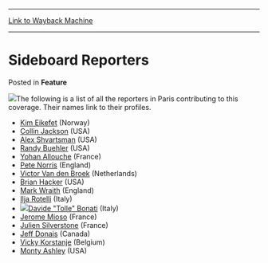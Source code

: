 
---
[Link to Wayback Machine](https://web.archive.org/web/20171029191909/https://magic.wizards.com/en/articles/archive/feature/sideboard-reporters-2000-01-01)

[_metadata_:wayback_url]:- "https://magic.wizards.com/en/articles/archive/feature/sideboard-reporters-2000-01-01"
[_metadata_:wayback_raw_url]:- "https://web.archive.org/web/20171029191909id_/https://magic.wizards.com/en/articles/archive/feature/sideboard-reporters-2000-01-01"
[_metadata_:wayback_capture_timestamp]:- "2017-10-29 19:19:09+00:00"
[_metadata_:publish_date]:- "2000-01-01"
[_metadata_:description]:- "The following is a list of all the reporters in Paris contributing to this coverage. Their names link to their profiles."
[_metadata_:generator]:- "Drupal 7 (http://drupal.org)"
---


Sideboard Reporters
===================



 Posted in **Feature**












![](https://media.magic.wizards.com/image_legacy_migration/sideboard/EURO00/Images/291.JPG)The following is a list of all the reporters in Paris contributing to this coverage. Their names link to their profiles.


* [Kim Eikefet](http://archive.wizards.com/sideboard/eventarticle.asp?event=EURO00&name=860profwriters#eikefet) (Norway)
* [Collin Jackson](http://archive.wizards.com/sideboard/eventarticle.asp?event=EURO00&name=860profwriters#jackson) (USA)
* [Alex Shvartsman](http://archive.wizards.com/sideboard/eventarticle.asp?event=EURO00&name=860profwriters#shvartsman) (USA)
* [Randy Buehler](http://archive.wizards.com/sideboard/eventarticle.asp?event=EURO00&name=860profwriters#buehler) (USA)
* [Yohan Allouche](http://archive.wizards.com/sideboard/eventarticle.asp?event=EURO00&name=860profwriters#allouche) (France)
* [Pete Norris](http://archive.wizards.com/sideboard/eventarticle.asp?event=EURO00&name=860profwriters#norris) (England)
* [Victor Van den Broek](http://archive.wizards.com/sideboard/eventarticle.asp?event=EURO00&name=860profwriters#broeck) (Netherlands)
* [Brian Hacker](http://archive.wizards.com/sideboard/eventarticle.asp?event=EURO00&name=860profwriters#hacker) (USA)
* [Mark Wraith](http://archive.wizards.com/sideboard/eventarticle.asp?event=EURO00&name=860profwriters#wraith) (England)
* [Ilja Rotelli](http://archive.wizards.com/sideboard/eventarticle.asp?event=EURO00&name=860profwriters#rotelli) (Italy)
* ![](https://media.magic.wizards.com/image_legacy_migration/sideboard/EURO00/Images/292.JPG)[Davide "Tolle" Bonati](http://archive.wizards.com/sideboard/eventarticle.asp?event=EURO00&name=860profwriters#bonati) (Italy)
* [Jerome Mioso](http://archive.wizards.com/sideboard/eventarticle.asp?event=EURO00&name=860profwriters#mioso) (France)
* [Julien Silverstone](http://archive.wizards.com/sideboard/eventarticle.asp?event=EURO00&name=860profwriters#silverstone) (France)
* [Jeff Donais](http://archive.wizards.com/sideboard/eventarticle.asp?event=EURO00&name=860profwriters#donais) (Canada)
* [Vicky Korstanje](http://archive.wizards.com/sideboard/eventarticle.asp?event=EURO00&name=860profwriters#korstanje) (Belgium)
* [Monty Ashley](http://archive.wizards.com/sideboard/eventarticle.asp?event=EURO00&name=860profwriters#ashley) (USA)






